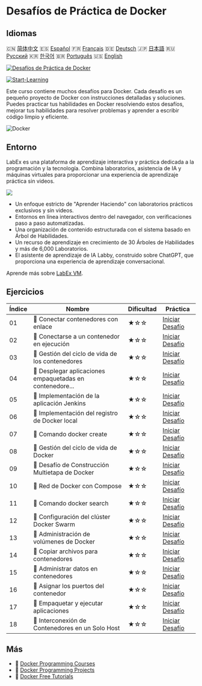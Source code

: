 # Desafíos de Práctica de Docker

## Idiomas

🇨🇳 [简体中文](README_zh.md) 🇪🇸 [Español](README_es.md) 🇫🇷 [Français](README_fr.md) 🇩🇪 [Deutsch](README_de.md) 🇯🇵 [日本語](README_ja.md) 🇷🇺 [Русский](README_ru.md) 🇰🇷 [한국어](README_ko.md) 🇧🇷 [Português](README_pt.md) 🇺🇸 [English](README.md) 

[![Desafíos de Práctica de Docker](https://cover-creator.labex.io/docker-practice-challenges.png?lang=es)](https://labex.io/es/courses/docker-practice-challenges)

[![Start-Learning](https://img.shields.io/badge/Start-Learning-whitesmoke?style=for-the-badge)](https://labex.io/es/courses/docker-practice-challenges)

Este curso contiene muchos desafíos para Docker. Cada desafío es un pequeño proyecto de Docker con instrucciones detalladas y soluciones. Puedes practicar tus habilidades en Docker resolviendo estos desafíos, mejorar tus habilidades para resolver problemas y aprender a escribir código limpio y eficiente.

![Docker](https://img.shields.io/badge/Docker-whitesmoke?style=for-the-badge&logo=docker)


## Entorno

LabEx es una plataforma de aprendizaje interactiva y práctica dedicada a la programación y la tecnología. Combina laboratorios, asistencia de IA y máquinas virtuales para proporcionar una experiencia de aprendizaje práctica sin videos.

![](https://tutorial-screenshot.getvm.io/images/vm-1725247253.png)

- Un enfoque estricto de "Aprender Haciendo" con laboratorios prácticos exclusivos y sin videos.
- Entornos en línea interactivos dentro del navegador, con verificaciones paso a paso automatizadas.
- Una organización de contenido estructurada con el sistema basado en Árbol de Habilidades.
- Un recurso de aprendizaje en crecimiento de 30 Árboles de Habilidades y más de 6,000 Laboratorios.
- El asistente de aprendizaje de IA Labby, construido sobre ChatGPT, que proporciona una experiencia de aprendizaje conversacional.

Aprende más sobre [LabEx VM](https://support.labex.io/using-labex/virtual-machine).

## Ejercicios

|   Índice | Nombre                                                   | Dificultad   | Práctica                                                                                                                  |
|----------|----------------------------------------------------------|--------------|---------------------------------------------------------------------------------------------------------------------------|
|       01 | 🎯 Conectar contenedores con enlace                      | ★☆☆          | <a target='_blank' href='https://labex.io/es/tutorials/docker-connect-containers-with-link-49351'>Iniciar Desafío</a>     |
|       02 | 🎯 Conectarse a un contenedor en ejecución               | ★☆☆          | <a target='_blank' href='https://labex.io/es/labs/docker-connect-to-running-container-15812'>Iniciar Desafío</a>          |
|       03 | 🎯 Gestión del ciclo de vida de los contenedores         | ★☆☆          | <a target='_blank' href='https://labex.io/es/labs/docker-container-lifecycle-management-7767'>Iniciar Desafío</a>         |
|       04 | 🎯 Desplegar aplicaciones empaquetadas en contenedore... | ★☆☆          | <a target='_blank' href='https://labex.io/es/labs/docker-deploy-containerized-applications-16240'>Iniciar Desafío</a>     |
|       05 | 🎯 Implementación de la aplicación Jenkins               | ★☆☆          | <a target='_blank' href='https://labex.io/es/labs/docker-deploying-jenkins-application-18264'>Iniciar Desafío</a>         |
|       06 | 🎯 Implementación del registro de Docker local           | ★☆☆          | <a target='_blank' href='https://labex.io/es/labs/docker-deploying-local-docker-registry-17804'>Iniciar Desafío</a>       |
|       07 | 🎯 Comando docker create                                 | ★☆☆          | <a target='_blank' href='https://labex.io/es/tutorials/docker-docker-create-command-15817'>Iniciar Desafío</a>            |
|       08 | 🎯 Gestión del ciclo de vida de Docker                   | ★☆☆          | <a target='_blank' href='https://labex.io/es/labs/docker-docker-lifecycle-management-16232'>Iniciar Desafío</a>           |
|       09 | 🎯 Desafío de Construcción Multietapa de Docker          | ★☆☆          | <a target='_blank' href='https://labex.io/es/labs/docker-docker-multi-stage-build-challenge-15810'>Iniciar Desafío</a>    |
|       10 | 🎯 Red de Docker con Compose                             | ★☆☆          | <a target='_blank' href='https://labex.io/es/labs/docker-docker-network-with-compose-15003'>Iniciar Desafío</a>           |
|       11 | 🎯 Comando docker search                                 | ★☆☆          | <a target='_blank' href='https://labex.io/es/labs/docker-docker-search-command-16016'>Iniciar Desafío</a>                 |
|       12 | 🎯 Configuración del clúster Docker Swarm                | ★☆☆          | <a target='_blank' href='https://labex.io/es/labs/docker-setting-up-docker-swarm-cluster-22289'>Iniciar Desafío</a>       |
|       13 | 🎯 Administración de volúmenes de Docker                 | ★☆☆          | <a target='_blank' href='https://labex.io/es/tutorials/docker-docker-volume-management-7769'>Iniciar Desafío</a>          |
|       14 | 🎯 Copiar archivos para contenedores                     | ★☆☆          | <a target='_blank' href='https://labex.io/es/labs/docker-file-copy-for-containers-15813'>Iniciar Desafío</a>              |
|       15 | 🎯 Administrar datos en contenedores                     | ★☆☆          | <a target='_blank' href='https://labex.io/es/tutorials/docker-manage-data-in-containers-15896'>Iniciar Desafío</a>        |
|       16 | 🎯 Asignar los puertos del contenedor                    | ★☆☆          | <a target='_blank' href='https://labex.io/es/labs/docker-map-the-container-ports-16309'>Iniciar Desafío</a>               |
|       17 | 🎯 Empaquetar y ejecutar aplicaciones                    | ★☆☆          | <a target='_blank' href='https://labex.io/es/labs/docker-package-and-run-applications-16242'>Iniciar Desafío</a>          |
|       18 | 🎯 Interconexión de Contenedores en un Solo Host         | ★☆☆          | <a target='_blank' href='https://labex.io/es/labs/docker-single-host-container-interconnection-18452'>Iniciar Desafío</a> |

## Más

- 🔗 [Docker Programming Courses](https://github.com/labex-labs/awesome-programming-courses)
- 🔗 [Docker Programming Projects](https://github.com/labex-labs/awesome-programming-projects)
- 🔗 [Docker Free Tutorials](https://github.com/labex-labs/docker-free-tutorials)

